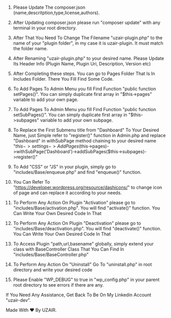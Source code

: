 1. Please Update The composer.json (name,descritption,type,license,authors).

2. After Updating composer.json please run "composer update" with any terminal in your root directory.

3. After That You Need To Change The Filename "uzair-plugin.php" to the name of your "plugin folder", in my case it is uzair-plugin. It must match the folder name.

4. After Renaming "uzair-plugin.php" to your desired name. Please Update Its Header Info (Plugin Name, Plugin Uri, Description, Version etc)

5. After Completing these steps. You can go to Pages Folder That Is In Includes Folder. There You Fill Find Some Code.

6. To Add Pages To Admin Menu you fill Find Function "public function setPages()". You can simply duplicate first array in "$this->pages" variable to add your own page.

7. To Add Pages To Admin Menu you fill Find Function "public function setSubPages()". You can simply duplicate first array in "$this->subpages" variable to add your own subpage.

8. To Replace the First Submenu title from "Dashboard" To Your Desired Name, just Simple refer to "register()" function in Admin.php and replace "Dashboard" in withSubPage method chaining to your desired name "$this->settings->AddPages($this->pages)->withSubPage('Dashboard')->addSubPages($this->subpages)->register()"

9. To Add "CSS" or "JS" in your plugin, simply go to "includes/Base/enqueue.php" and find "enqueue()" function.

10. You Can Refer To "https://developer.wordpress.org/resource/dashicons/" to change icon of page and can replace it according to your needs.

11. To Perform Any Action On Plugin "Activation" please go to "includes/Base/activation.php". You will find "activate()" function. You Can Write Your Own Desired Code In That

12. To Perform Any Action On Plugin "Deactivation" please go to "includes/Base/deactivation.php". You will find "deactivate()" function. You Can Write Your Own Desired Code In That

13. To Access Plugin "path,url,basename" globally, simply extend your class with BaseController Class That You Can Find In "includes/Base/BaseController.php"

14. To Perform Any Action On "Uninstall" Go To "uninstall.php" in root directory and write your desired code

15. Please Enable "WP_DEBUG" to true in "wp_config.php" in your parent root directory to see errors if there are any.

If You Need Any Assistance, Get Back To Be On My Linkedin Account "uzair-dev".

Made With :heart: By UZAIR.